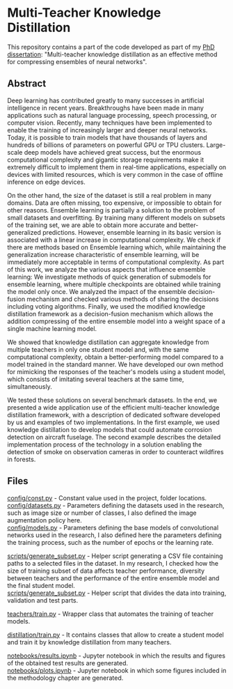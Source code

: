 
# Multi-Teacher Knowledge Distillation

This repository contains a part of the code developed as part of my [PhD dissertation](https://arxiv.org/abs/2302.07215): "Multi-teacher knowledge distillation as an effective method for compressing ensembles of neural networks".

## Abstract

Deep learning has contributed greatly to many successes in artificial intelligence in recent years.
Breakthroughs have been made in many applications such as natural language processing, speech processing, or computer vision. Recently, many techniques have been implemented to enable the training of increasingly larger and deeper neural networks.
Today, it is possible to train models that have thousands of layers and hundreds of billions of parameters on powerful GPU or TPU clusters. 
Large-scale deep models have achieved great success, but the enormous computational complexity and gigantic storage requirements make it extremely difficult to implement them in real-time applications, especially on devices with limited resources, which is very common in the case of offline inference on edge devices.

On the other hand, the size of the dataset is still a real problem in many domains. Data are often missing, too expensive, or impossible to obtain for other reasons. Ensemble learning is partially a solution to the problem of small datasets and overfitting. By training many different models on subsets of the training set, we are able to obtain more accurate and better-generalized predictions. However, ensemble learning in its basic version is associated with a linear increase in computational complexity. 
We check if there are methods based on Ensemble learning which, while maintaining the generalization increase characteristic of ensemble learning, will be immediately more acceptable in terms of computational complexity. As part of this work, we analyze the various aspects that influence ensemble learning: We investigate methods of quick generation of submodels for ensemble learning, where multiple checkpoints are obtained while training the model only once.  We analyzed the impact of the ensemble decision-fusion mechanism and checked various methods of sharing the decisions including voting algorithms. Finally, we used the modified knowledge distillation framework as a decision-fusion mechanism which allows the addition compressing of the entire ensemble model into a  weight space of a single machine learning model.

We showed that knowledge distillation can aggregate knowledge from multiple teachers in only one student model and, with the same computational complexity, obtain a better-performing model compared to a model trained in the standard manner. We have developed our own method for mimicking the responses of the teacher's models using a student model, which consists of imitating several teachers at the same time, simultaneously. 

We tested these solutions on several benchmark datasets. In the end, we presented a wide application use of the efficient multi-teacher knowledge distillation framework, with a description of dedicated software developed by us and examples of two implementations.
In the first example, we used knowledge distillation to develop models that could automate corrosion detection on aircraft fuselage. The second example describes the detailed implementation process of the technology in a solution enabling the detection of smoke on observation cameras in order to counteract wildfires in forests.

## Files

[config/const.py](./config/const.py) - Constant value used in the project, folder locations.
<br />
[config/datasets.py](./config/datasets.py) - Parameters defining the datasets used in the research, such as image size or number of classes, I also defined the image augmentation policy here.
<br />
[config/models.py](./config/models.py) - Parameters defining the base models of convolutional networks used in the research, I also defined here the parameters defining the training process, such as the number of epochs or the learning rate.

[scripts/generate_subset.py](./scripts/generate_subset.py) - Helper script generating a CSV file containing paths to a selected files in the dataset. In my research, I checked how the size of training subset of data affects teacher performance, diversity between teachers and the performance of the entire ensemble model and the final student model.
<br />
[scripts/generate_subset.py](./scripts/train_val_test_split.py) - Helper script that divides the data into training, validation and test parts.

[teachers/train.py](./teachers/train.py) - Wrapper class that automates the training of teacher models.

[distillation/train.py](./distillation/train.py) - It contains classes that allow to create a student model and train it by knowledge distillation from many teachers.

[notebooks/results.ipynb](./notebooks/results.ipynb) - Jupyter notebook in which the results and figures of the obtained test results are generated.
<br />
[notebooks/plots.ipynb](./notebooks/plots.ipynb) - Jupyter notebook in which some figures included in the methodology chapter are generated.
